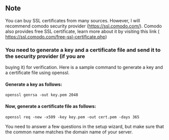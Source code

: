 ## Note
You can buy SSL certificates from many sources. However, I will recommend comodo
security provider (https://ssl.comodo.com/). Comodo also provides free SSL certificate, learn
more about it by visiting this link ( https://ssl.comodo.com/free-ssl-certificate.php)

### You need to generate a key and a certificate file and send it to the security provider (if you are
buying it) for verification. Here is a sample command to generate a key and a certificate file using openssl.

#### Generate a key as follows:
```
openssl genrsa -out key.pem 2048
```
#### Now, generate a certificate file as follows:
```
openssl req -new -x509 -key key.pem -out cert.pem -days 365
```

You need to answer a few questions in the setup wizard, but make sure that the common name matches the domain name of your server.
